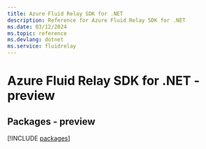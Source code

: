```yaml
---
title: Azure Fluid Relay SDK for .NET
description: Reference for Azure Fluid Relay SDK for .NET
ms.date: 03/12/2024
ms.topic: reference
ms.devlang: dotnet
ms.service: fluidrelay
---
```

# Azure Fluid Relay SDK for .NET - preview
## Packages - preview
[!INCLUDE [packages](fluid-relay-index.md)]